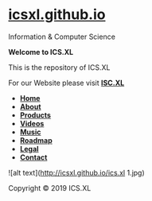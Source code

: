 # <a href="https://icsxl.github.io">icsxl.github.io</a>
Information & Computer Science

<b>Welcome to ICS.XL</b>

This is the repository of ICS.XL

For our Website please visit <b><a href="https://ics.xl.ag/" target="_blank">ISC.XL</a></b>

<ul>
  <li><b><a href="https://icsxl.github.io/" target="_blank">Home</a></b></li>
  <li><b><a href="https://ics.xl.ag/about" target="_blank">About</a></b></li>
  <li><b><a href="https://ics.xl.ag/products" target="_blank">Products</a></b></li>
  <li><b><a href="https://ics.xl.ag/videos" target="_blank">Videos</a></b></li>
  <li><b><a href="https://ics.xl.ag/music" target="_blank">Music</a></b></li>
  <li><b><a href="https://ics.xl.ag/roadmap" target="_blank">Roadmap</a></b></li>
  <li><b><a href="https://ics.xl.ag/legal" target="_blank">Legal</a></b></li>
  <li><b><a href="https://ics.xl.ag/contact" target="_blank">Contact</a></b></li>
</ul>

![alt text](http://icsxl.github.io/ics.xl 1.jpg)

Copyright © 2019 ICS.XL
